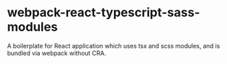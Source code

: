 # webpack-react-typescript-sass-modules
A boilerplate for React application which uses tsx and scss modules, and is bundled via webpack without CRA.

